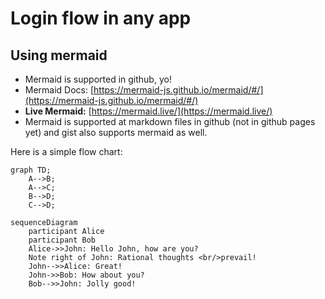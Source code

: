 # Login flow in any app

## Using mermaid
- Mermaid is supported in github, yo!
- Mermaid Docs: [https://mermaid-js.github.io/mermaid/#/](https://mermaid-js.github.io/mermaid/#/)
- **Live Mermaid:** [https://mermaid.live/](https://mermaid.live/)
- Mermaid is supported at markdown files in github (not in github pages yet) and gist also supports mermaid as well.

Here is a simple flow chart:

```mermaid
graph TD;
    A-->B;
    A-->C;
    B-->D;
    C-->D;
```

```mermaid
sequenceDiagram
    participant Alice
    participant Bob
    Alice->>John: Hello John, how are you?
    Note right of John: Rational thoughts <br/>prevail!
    John-->>Alice: Great!
    John->>Bob: How about you?
    Bob-->>John: Jolly good!
```
